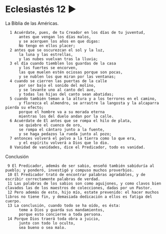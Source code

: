 # Eclesiastés 12 ►
La Biblia de las Américas.

      1 Acuérdate, pues, de tu Creador en los días de tu juventud,
          antes que vengan los días malos,
          y se acerquen los años en que digas:
          No tengo en ellos placer;
      2 antes que se oscurezcan el sol y la luz,
          la luna y las estrellas,
          y las nubes vuelvan tras la lluvia;
      3 el día cuando tiemblen los guardas de la casa
          y los fuertes se encorven,
          las que muelen estén ociosas porque son pocas,
          y se nublen los que miran por las ventanas;
      4 cuando se cierren las puertas de la calle
          por ser bajo el sonido del molino,
          y se levante uno al canto del ave,
          y todas las hijas del canto sean abatidas;
      5 cuando también teman a la altura y a los terrores en el camino,
          y florezca el almendro, se arrastre la langosta y la alcaparra pierda su efecto;
          porque el hombre va a su morada eterna
          mientras los del duelo andan por la calle.
      6 Acuérdate de El antes que se rompa el hilo de plata,
          se quiebre el cuenco de oro,
          se rompa el cántaro junto a la fuente,
          y se haga pedazos la rueda junto al pozo;
      7 entonces volverá el polvo a la tierra como lo que era,
          y el espíritu volverá a Dios que lo dio.
      8 Vanidad de vanidades, dice el Predicador, todo es vanidad.


Conclusión

     9 El Predicador, además de ser sabio, enseñó también sabiduría al pueblo; y ponderó, investigó y compuso muchos proverbios. 
     10 El Predicador trató de encontrar palabras agradables, y de escribir correctamente palabras de verdad.
     11 Las palabras de los sabios son como aguijones, y como clavos bien clavados las de los maestros de colecciones, dadas por un Pastor. 
     12 Pero además de esto, hijo mío, estate prevenido: el hacer muchos libros no tiene fin, y demasiada dedicación a ellos es fatiga del cuerpo.
     13 La conclusión, cuando todo se ha oído, es ésta:
          teme a Dios y guarda sus mandamientos,
          porque esto concierne a toda persona.
     14 Porque Dios traerá toda obra a juicio,
          junto con todo lo oculto,
          sea bueno o sea malo.